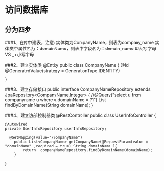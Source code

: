 # 访问数据库
## 分为四步
###1、在库中建表，注意:
实体类为CompanyName，则表为company_name
实体类中属性名为：domainName，则表中字段名为：domain_name
即大写字母 VS _+小写字母

###2、建立实体类
@Entity
public class CompanyName {
    @Id
    @GeneratedValue(strategy = GenerationType.IDENTITY)
    
    }
###3、建立存储接口
public interface CompanyNameRepository extends JpaRepository<CompanyName,Integer> {
    //@Query("select u from companyname u where u.domainName = ?1")
    List<CompanyName> findByDomainName(String domainName);
}

###4、建立访部控制器类
@RestController
public class UserInfoController {

    @Autowired
    private UserInfoRepository userInfoRepository;
    
      @GetMapping(value="/companyName")
        public List<CompanyName> getCompanyName(@RequestParam(value = "domainName" ,required = true) String domainName ){
            return  companyNameRepository.findByDomainName(domainName);
        }


}